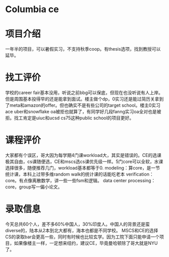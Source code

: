 # Columbia ce
# 项目介绍
一年半的项目，可以暑假实习，不支持秋季coop。有thesis选项，找到教授可以延毕。

# 找工评价
学校的career fair基本没用，听说之前bbg可以保底，但现在也没听说有人上岸。但是周围基本投得早的还是能拿到面试。楼主做个dp，0实习还是能过简历关拿到了meta和amazon的offer。但也确实不是有些公司的target school。楼主0实习ace uber和snowflake oa被拒也就算了，有同学好几段fanng实习oa全对也是被拒。找工肯定是uiuc和ucsd cs75这种public school的项目更好。

# 课程评价
大家都有个误区，哥大因为每学期4门课workload大，其实是错误的。CE的选课极其自由，cs课随便选，CE和mscs选cs课优先级一样。5门core可以全软，水课选择很多，随便推荐几门，workload基本都等于0. 
modeling：算core，是一节统计课，本科上过带多维random walk的统计课的话能吃老本
verification：core。有点像离散数学，讲一些一些fsm和逻辑。
data center processing：core，group写一偏小论文。

# 录取信息
今天总共60个人，差不多60%中国人，30%印度人。中国人的背景还是蛮diverse的，陆本从2本到北大都有，海本也都是不同学校。
MSCS和CE的选择
CS的录取bar会更高一些，同时有时候也比较玄学。因为工院下面只能申请一个项目，如果像楼主一样，一定想来纽约，建议CE，毕竟曼哈顿除了哥大就是NYU了。
